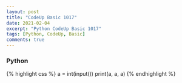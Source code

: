 ```yaml
---
layout: post
title: "CodeUp Basic 1017"
date: 2021-02-04
excerpt: "Python CodeUp Basic 1017"
tags: [Python, CodeUp, Basic]
comments: true
---
```


### Python
{% highlight css %}
a = int(input())
print(a, a, a)
{% endhighlight %}